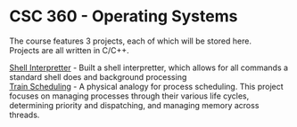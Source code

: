 # CSC 360 - Operating Systems

The course features 3 projects, each of which will be stored here.  
Projects are all written in C/C++.  

[Shell Interpretter](./P1) - Built a shell interpretter, which allows for all commands a standard shell does and background processing  
[Train Scheduling](./P2) - A physical analogy for process scheduling. This project focuses on managing processes through their various life cycles, determining priority and dispatching, and managing memory across threads.

